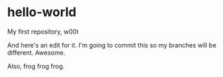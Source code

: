 # hello-world
My first repository, w00t

And here's an edit for it. I'm going to commit this so my branches will be different. Awesome. 

Also, frog frog frog.
